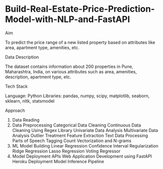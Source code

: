 # Build-Real-Estate-Price-Prediction-Model-with-NLP-and-FastAPI


Aim

To predict the price range of a new listed property based on attributes like area, apartment type,
amenities, etc.

Data Description

The dataset contains information about 200 properties in Pune, Maharashtra, India, on various
attributes such as area, amenities, description, apartment type, etc.

Tech Stack

Language: Python
Libraries:  pandas, numpy, scipy, matplotlib, seaborn, sklearn, nltk, statsmodel

Approach

1. Data Reading
2. Data Preprocessing
  Categorical Data Cleaning
  Continuous Data Cleaning
  Using Regex Library
  Univariate Data Analysis
  Multivariate Data Analysis
  Outlier Treatment
  Feature Extraction
  Text Data Processing
  Parts of Speech Tagging
  Count Vectorization and N-grams
3. ML Model Building
  Linear Regression
  Confidence Interval
  Regularization
  Ridge Regression
  Lasso Regression
  Voting Regressor
4. Model Deployment
  APIs
  Web Application Development using FastAPI
  Heroku Deployment
  Model Inference Pipeline
